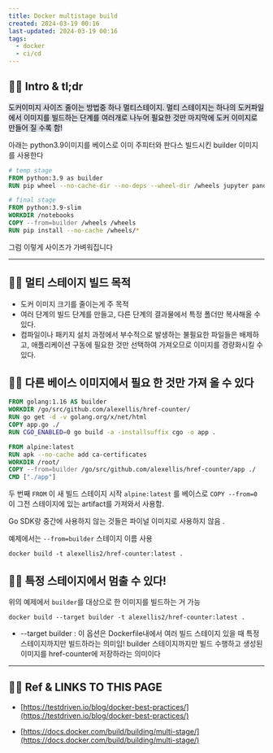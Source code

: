 ```yaml
---
title: Docker multistage build
created: 2024-03-19 00:16
last-updated: 2024-03-19 00:16
tags:
  - docker
  - ci/cd
---
```


## 👯‍♂️ Intro & tl;dr

<mark style="background: #CACFD9A6;">도커이미지 사이즈 줄이는 방법중 하나 멀티스테이지. 
멀티 스테이지는 하나의 도커파일에서 이미지를 빌드하는 단계를 여러개로 나누어 필요한 것만 마지막에 도커 이미지로 만들어 질 수록 함!</mark>

아래는 python3.9이미지를 베이스로 이미 주피터와 판다스 빌드시킨 builder 이미지를 사용한다

```dockerfile
# temp stage
FROM python:3.9 as builder
RUN pip wheel --no-cache-dir --no-deps --wheel-dir /wheels jupyter pandas

# final stage
FROM python:3.9-slim
WORKDIR /notebooks
COPY --from=builder /wheels /wheels
RUN pip install --no-cache /wheels/*
```

그럼 이렇게 사이즈가 가벼워집니다


--- 

## 👯‍♂️  멀티 스테이지 빌드 목적 

- 도커 이미지 크기를 줄이는게 주 목적
- 여러 단계의 빌드 단계를 만들고, 다른 단계의 결과물에서 특정 폴더만 복사해올 수 있다.
- 컴파일이나 패키지 설치 과정에서 부수적으로 발생하는 불필요한 파일들은 배제하고, 애플리케이션 구동에 필요한 것만 선택하여 가져오므로 이미지를 경량화시킬 수 있다.

## 👯‍♂️ 다른 베이스 이미지에서 필요 한 것만 가져 올 수 있다

```dockerfile
FROM golang:1.16 AS builder
WORKDIR /go/src/github.com/alexellis/href-counter/
RUN go get -d -v golang.org/x/net/html  
COPY app.go ./
RUN CGO_ENABLED=0 go build -a -installsuffix cgo -o app .

FROM alpine:latest  
RUN apk --no-cache add ca-certificates
WORKDIR /root/
COPY --from=builder /go/src/github.com/alexellis/href-counter/app ./
CMD ["./app"]
```

두 번째 `FROM` 이 새 빌드 스테이지 시작 `alpine:latest` 를 베이스로 `COPY --from=0` 이 그전 스테이지에 있는 artifact를 가져와서 사용함. 

Go SDK랑 중간에 사용하지 않는 것들은 파이널 이미지로 사용하지 않음 . 

예제에서는 `--from=builder` 스테이지 이름 사용

```
docker build -t alexellis2/href-counter:latest .
```


## 👯‍♂️ 특정 스테이지에서 멈출 수 있다!

위의 예제에서 `builder`를 대상으로 한 이미지를 빌드하는 거 가능

```
docker build --target builder -t alexellis2/href-counter:latest .
```

- --target builder : 이 옵션은 Dockerfile내에서 여러 빌드 스테이지 있을 때 특정 스테이지까지만 빌드하라는 의미임!
builder 스테이지까지만 빌드 수행하고 생성된 이미지를 href-counter에 저장하라는 의미이다

--- 

## 👯‍♂️ Ref & LINKS TO THIS PAGE

- [https://testdriven.io/blog/docker-best-practices/](https://testdriven.io/blog/docker-best-practices/)

- [https://docs.docker.com/build/building/multi-stage/](https://docs.docker.com/build/building/multi-stage/)